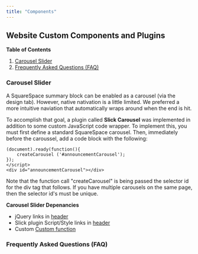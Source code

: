 ```yaml
---
title: "Components"
---
```


<a id="website-custom-components-and-plugins"></a>
## Website Custom Components and Plugins 


**Table of Contents**

<!-- MarkdownTOC levels="3" autolink="true" autoanchor="true" style="ordered" -->

1. [Carousel Slider](#carousel-slider)
1. [Frequently Asked Questions \(FAQ\)](#frequently-asked-questions-faq)

<!-- /MarkdownTOC -->

<a id="carousel-slider"></a>
### Carousel Slider 

A SquareSpace summary block can be enabled as a carousel (via the design tab).   However, native nativation is a little limited.  We preferred a more intuitive naviation that automatically wraps around when the end is hit.

To accomplish that goal, a plugin called **Slick Carousel** was implemented in addition to some custom JavaScript code wrapper.  To implement this, you must first define a standard SquareSpace carousel.  Then, immediately before the caroussel, add a code block with the following: 

```
(document).ready(function(){
    createCarousel ('#announcementCarousel');    
});
</script>
<div id="announcementCarousel"></div>
```

Note that the function call "createCarousel" is being passed the selector id for the div tag that follows.  If you have multiple carousels on the same page, then the selector id's must be unique.  

<a id="dependancies"></a>
**Carousel Slider Depenancies**

- jQuery links in [header](/Docs/header_code.html)
- Slick plugin Script/Style links in [header](/Docs/header_code.html)
- Custom [Custom function](/Docs/javascript.html)

<a id="frequently-asked-questions-faq"></a>
### Frequently Asked Questions (FAQ)


